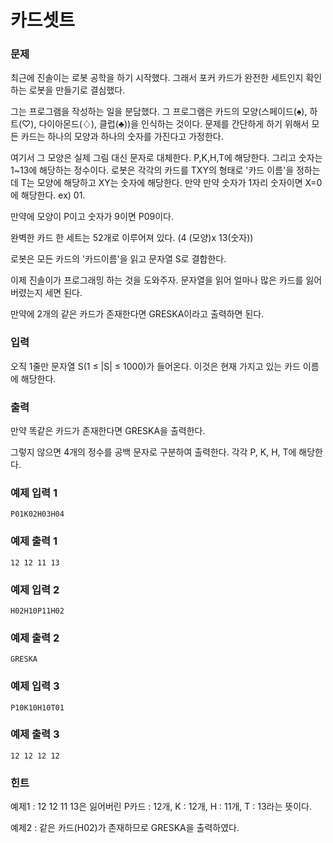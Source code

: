 # 카드셋트

### 문제

최근에 진솔이는 로봇 공학을 하기 시작했다. 그래서 포커 카드가 완전한 세트인지 확인하는 로봇을 만들기로 결심했다.

그는 프로그램을 작성하는 일을 분담했다. 그 프로그램은 카드의 모양(스페이드(♠), 하트(♡), 다이아몬드(♢), 클럽(♣))을 인식하는 것이다. 문제를 간단하게 하기 위해서 모든 카드는 하나의 모양과 하나의 숫자를 가진다고 가정한다.

여기서 그 모양은 실제 그림 대신 문자로 대체한다. P,K,H,T에 해당한다. 그리고 숫자는 1~13에 해당하는 정수이다. 로봇은 각각의 카드를 TXY의 형태로 '카드 이름'을 정하는데 T는 모양에 해당하고 XY는 숫자에 해당한다. 만약 만약 숫자가 1자리 숫자이면 X=0에 해당한다. ex) 01.

만약에 모양이 P이고 숫자가 9이면 P09이다.

완벽한 카드 한 세트는 52개로 이루어져 있다. (4 (모양)x 13(숫자))

로봇은 모든 카드의 '카드이름'을 읽고 문자열 S로 결합한다.

이제 진솔이가 프로그래밍 하는 것을 도와주자. 문자열을 읽어 얼마나 많은 카드를 잃어버렸는지 세면 된다.

만약에 2개의 같은 카드가 존재한다면 GRESKA이라고 출력하면 된다.

### 입력

오직 1줄만 문자열 S(1 ≤ |S| ≤ 1000)가 들어온다. 이것은 현재 가지고 있는 카드 이름에 해당한다.

### 출력

만약 똑같은 카드가 존재한다면 GRESKA을 출력한다.

그렇지 않으면 4개의 정수를 공백 문자로 구분하여 출력한다. 각각 P, K, H, T에 해당한다.

### 예제 입력 1

```
P01K02H03H04
```

### 예제 출력 1

```
12 12 11 13
```

### 예제 입력 2

```
H02H10P11H02
```

### 예제 출력 2

```
GRESKA
```

### 예제 입력 3

```
P10K10H10T01
```

### 예제 출력 3

```
12 12 12 12
```

### 힌트

예제1 : 12 12 11 13은 잃어버린 P카드 : 12개, K : 12개, H : 11개, T : 13라는 뜻이다.

예제2 : 같은 카드(H02)가 존재하므로 GRESKA을 출력하였다.
